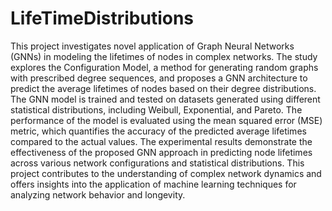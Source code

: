 # LifeTimeDistributions
This project investigates novel application of  Graph Neural Networks (GNNs) in modeling the lifetimes of  nodes in complex networks. The study explores the 
Configuration Model, a method for generating random graphs 
with prescribed degree sequences, and proposes a GNN 
architecture to predict the average lifetimes of nodes based on 
their degree distributions. The GNN model is trained and tested 
on datasets generated using different statistical distributions, 
including Weibull, Exponential, and Pareto. The performance 
of the model is evaluated using the mean squared error (MSE) 
metric, which quantifies the accuracy of the predicted average 
lifetimes compared to the actual values. The experimental 
results demonstrate the effectiveness of the proposed GNN 
approach in predicting node lifetimes across various network 
configurations and statistical distributions. This project
contributes to the understanding of complex network dynamics 
and offers insights into the application of machine learning 
techniques for analyzing network behavior and longevity. 
